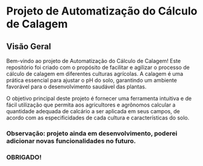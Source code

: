 # Projeto de Automatização do Cálculo de Calagem

## Visão Geral
Bem-vindo ao projeto de Automatização do Cálculo de Calagem! Este repositório foi criado com o propósito de facilitar e agilizar o processo de cálculo de calagem em diferentes culturas agrícolas. A calagem é uma prática essencial para ajustar o pH do solo, garantindo um ambiente favorável para o desenvolvimento saudável das plantas.

O objetivo principal deste projeto é fornecer uma ferramenta intuitiva e de fácil utilização que permita aos agricultores e agrônomos calcular a quantidade adequada de calcário a ser aplicada em seus campos, de acordo com as especificidades de cada cultura e características do solo.

### Observação: projeto ainda em desenvolvimento, poderei adicionar novas funcionalidades no futuro.
### OBRIGADO!
